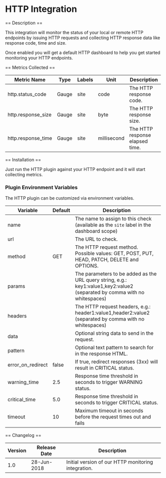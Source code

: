 HTTP Integration
================

== Description ==

This integration will monitor the status of your local or remote HTTP endpoints by issuing HTTP requests and collecting HTTP response data like response code, time and size.

Once enabled you will get a default HTTP dashboard to help you get started monitoring your HTTP endpoints.

== Metrics Collected ==

|Metric Name       |Type   |Labels|Unit       |Description                    |
|------------------|-------|------|-----------|-------------------------------|
|http.status_code  |Gauge  |site  |code       |The HTTP response code.        |
|http.response_size|Gauge  |site  |byte       |The HTTP response size.        |
|http.response_time|Gauge  |site  |millisecond|The HTTP response elapsed time.|

== Installation ==

Just run the HTTP plugin against your HTTP endpoint and it will start collecting metrics.

### Plugin Environment Variables

The HTTP plugin can be customized via environment variables.

|Variable         |Default     |Description                                                                                                               |
|-----------------|------------|--------------------------------------------------------------------------------------------------------------------------|
|name             |            |The name to assign to this check (available as the `site` label in the dashboard scope)                                   |
|url              |            |The URL to check.                                                                                                         |
|method           |GET         |The HTTP request method. Possible values: GET, POST, PUT, HEAD, PATCH, DELETE and OPTIONS.                                |
|params           |            |The parameters to be added as the URL query string, e.g.: key1:value1,key2:value2 (separated by comma with no whitespaces)|
|headers          |            |The HTTP request headers, e.g.: header1:value1,header2:value2 (separated by comma with no whitespaces)                    |
|data             |            |Optional string data to send in the request.                                                                              |
|pattern          |            |Optional text pattern to search for in the response HTML.                                                                 |
|error_on_redirect|false       |If true, redirect responses (3xx) will result in CRITICAL status.                                                         |
|warning_time     |2.5         |Response time threshold in seconds to trigger WARNING status.                                                                        |
|critical_time    |5.0         |Response time threshold in seconds to trigger CRITICAL status.                                                                       |
|timeout          |10          |Maximum timeout in seconds before the request times out and fails                                                         |

== Changelog ==

|Version|Release Date|Description                                        |
|-------|------------|---------------------------------------------------|
|1.0    |28-Jun-2018 |Initial version of our HTTP monitoring integration.|
